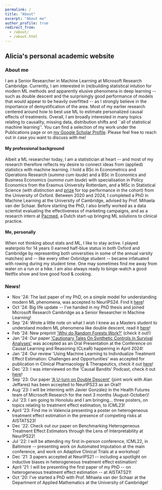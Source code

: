 ```yaml
---
permalink: /
title: "About"
excerpt: "About me"
author_profile: true
redirect_from: 
  - /about/
  - /about.html
---
```



## Alicia's personal academic website

### About me
I am a Senior Researcher in Machine Learning at Microsoft Research Cambridge. Currently, I am interested in (re)building statistical intution for  modern ML methods and apparently elusive phenomena in deep learning -- such as double descent and the surprisingly good performance of models that would appear to be heavily overfitted -- as I strongly believe in the importance of demystification of the area. Most of my earlier research centered around how to best use ML to estimate personalized causal effects of treatments.  Overall, I am broadly interested in many topics relating to causality, missing data, distribution shifts and ``all of statistical machine learning''. You can find a selection of my work under the Publications page or on [my Google Scholar Profile](https://scholar.google.com/citations?user=eWRBqsYAAAAJ&hl=en&oi=sra). Please feel free to reach out in case you want to discuss with me! 

#### My professional background
Albeit a ML researcher today, I am a statistician at heart -- and most of my research therefore reflects my desire to connect ideas from (applied) statistics with machine learning. I hold a BSc in Econometrics and Operations Research (_summa cum laude_) and a BSc in Economics and Business Economics (_summa cum laude_) with specialisation in Policy Economics from the Erasmus University Rotterdam, and a MSc in Statistical Science (with _distinction_ and [prize](https://www.stats.ox.ac.uk/gutierrez-toscano-prize) for top performance in the cohort) from the University of Oxford. Between 2020 and 2024, I completed a PhD in Machine Learning at the University of Cambridge, advised by Prof. Mihaela van der Schaar. Before starting the PhD, I also briefly worked as a data scientist evaluating the effectiveness of marketing campaigns, and as a research intern at [Pacmed](https://pacmed.ai/), a Dutch start-up bringing ML solutions to clinical practice. 

#### Me, personally
When not thinking about stats and ML, I like to stay active. I played waterpolo for 14 years (I earned half-blue status in both Oxford and Cambridge by representing both universities in some of the annual varsity matches) and -- like every other Oxbridge student -- became infatuated with rowing during my student time. One may sometimes find me away from water on a run or a hike. I am also always ready to binge-watch a good Netflix show and love good food & cooking. 

### News!
- Nov '24: The last paper of my PhD, on a simple model for understanding modern ML phenomena, was accepted to NeurIPS24. Find it [here](https://arxiv.org/abs/2411.00247)!
- Oct '24: Big life update -- I've handed in my PhD thesis and joined Microsoft Research Cambridge as a Senior Researcher in Machine Learning!
- Sep '24: Wrote a little note on what I wish I knew as a Masters student to understand modern ML phenomena like double descent, read it [here](https://arxiv.org/abs/2409.18842)!
- Feb '24: New preprint ['Why do Random Forests Work?'](https://arxiv.org/abs/2402.01502) (check it out!)
- Jan '24: Our paper ['Cautionary Tales On Synthetic Controls in Survival Analyses'](https://arxiv.org/abs/2312.00501) was accepted as an Oral Presentation at the Conference on Causal Learning and Reasoning (CLeaR) happening in April 2024!
- Jan '24: Our review 'Using Machine Learning to Individualize Treatment Effect Estimation: Challenges and Opportunities' was accepted for publication in Clinical Pharmacology & Therapeutics, check it out [here](https://ascpt.onlinelibrary.wiley.com/doi/abs/10.1002/cpt.3159)!
- Dec '23: I was interviewed on the 'Causal Bandits' Podcast, check it out [here](https://www.youtube.com/watch?v=w9Dy4xqn7mA&t=1s)!
- Sep '23: Our paper ['A U-turn on Double Descent'](https://arxiv.org/abs/2310.18988) (joint work with Alan Jeffares) has been accepted to NeurIPS23 as an Oral!! 
- Aug '23: I will be interning with Javier González in the Health Futures team of Microsoft Research for the next 3 months (August-October)!
- Jul '23: I am going to Honolulu and I am bringing... three posters, on topics relating to treatment effect estimation, to ICML23!
- April '23: Find me in Valencia presenting a poster on heterogeneous treatment effect estimation in the presence of competing risks at AISTATS23!
- Dec '22: Check out our paper on Benchmarking Heterogeneous Treatment Effect Estimators through the Lens of Interpretability at NeurIPS22!
- Jul '22: I will be attending my first in-person conference, ICML22, in Baltimore -- presenting work on Automated Imputation at the main conference, and work on Adaptive Clinical Trials at a workshop!
- Dec '21: 3 papers accepted at NeurIPS21 -- including a spotlight on inductive biases in heterogeneous treatment effect estimation!
- April '21: I will be presenting the first paper of my PhD -- on heterogeneous treatment effect estimation -- at AISTATS21!
- Oct '20: I've started a PhD with Prof. Mihaela van der Schaar at the Department of Applied Mathematics at the University of Cambridge!


